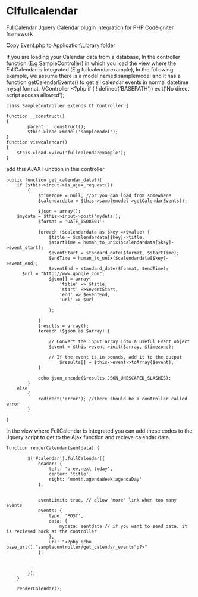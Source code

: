 # CIfullcalendar
FullCalendar Jquery Calendar plugin integration for PHP Codeigniter framework

Copy Event.php to Application\Library folder

If you are loading your Calendar data from a database,
In the controller function (E.g SampleController) in which you load the view where the FullCalendar is integrated (E.g fullcalendarexample), 
In the following example, we assume there is a model named samplemodel and it has a function getCalendarEvents() to get all calendar events in normal datetime mysql format.
//Controller
	<?php if ( ! defined('BASEPATH')) exit('No direct script access allowed');

	class SampleController extends CI_Controller {

	function __construct()
	{
			parent::__construct();
			$this->load->model('samplemodel');
	}
	function viewcalendar()
	{
	    $this->load->view('fullcalendarexample');
	}
	

add this AJAX Function in this controller

	public function get_calendar_data(){
		if ($this->input->is_ajax_request()) 
			{
				$timezone = null; //or you can load from somewhere
				$calendardata = $this->samplemodel->getCalendarEvents();
		
				$json = array();
        $mydata = $this->input->post('mydata');
				$format = 'DATE_ISO8601';

				foreach ($calendardata as $key =>$value) {
					$title = $calendardata[$key]->title;
					$startTime = human_to_unix($calendardata[$key]->event_start);
					$eventStart = standard_date($format, $startTime);
					$endTime = human_to_unix($calendardata[$key]->event_end);
					$eventEnd = standard_date($format, $endTime);
          $url = "http://www.google.com";
					$json[] = array(
				        'title' => $title,
				        'start' =>$eventStart,
				        'end' => $eventEnd,
				        'url' => $url

				    );

				}
				$results = array();
				foreach ($json as $array) {

					// Convert the input array into a useful Event object
					$event = $this->event->init($array, $timezone);

					// If the event is in-bounds, add it to the output
						$results[] = $this->event->toArray($event);
				}

				echo json_encode($results,JSON_UNESCAPED_SLASHES);
			}
		else 
			{
			    redirect('error'); //there should be a controller called error
			}

	}


in the view where FullCalendar is integrated you can add these codes to the Jquery script to get to the Ajax function and
recieve calendar data.


	function renderCalendar(sentdata) {
		
			$('#calendar').fullCalendar({
				header: {
					left: 'prev,next today',
					center: 'title',
					right: 'month,agendaWeek,agendaDay'
				},

				
				eventLimit: true, // allow "more" link when too many events
				events: {
					type: 'POST',
					data: {
		                mydata: sentdata // if you want to send data, it is recieved back at the controller
		            },
					url: "<?php echo base_url()."samplecontroller/get_calendar_events";?>"
				},
				


			});
		}

		renderCalendar();
